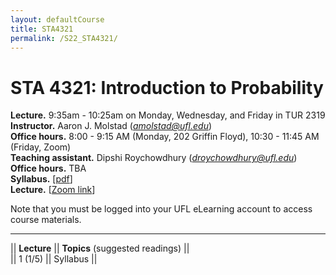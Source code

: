 ```yaml
---
layout: defaultCourse
title: STA4321
permalink: /S22_STA4321/
---
```

# STA 4321: Introduction to Probability  
**Lecture.** 9:35am - 10:25am on Monday, Wednesday, and Friday in TUR 2319  
**Instructor.** Aaron J. Molstad (*amolstad@ufl.edu*)  
**Office hours.** 8:00 - 9:15 AM (Monday, 202 Griffin Floyd), 10:30 - 11:45 AM (Friday, Zoom)    
**Teaching assistant.** Dipshi Roychowdhury (*droychowdhury@ufl.edu*)  
**Office hours.** TBA  
**Syllabus.** [[pdf](https://ufl.instructure.com/files/65428102/download?download_frd=1)]     
**Lecture.**  [[Zoom link](
 https://ufl.zoom.us/j/96018615199?pwd=OGRYK0ZwVXZlSjVBbWdlL2R3M2hEUT09)]  

Note that you must be logged into your UFL eLearning account to access course materials.   

---------------  

||  **Lecture** ||  **Topics** (suggested readings) ||  
|| 1 (1/5)  || Syllabus ||  
